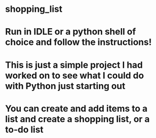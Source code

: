 # shopping_list
# Run in IDLE or a python shell of choice and follow the instructions!
# This is just a simple project I had worked on to see what I could do with Python just starting out
# You can create and add items to a list and create a shopping list, or a to-do list

